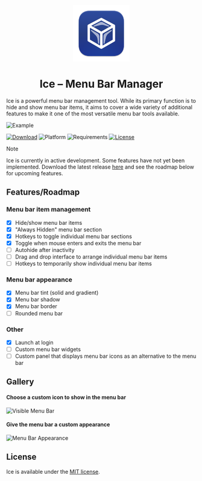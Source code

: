 <div align="center">
    <img src="Ice/Assets.xcassets/AppIcon.appiconset/icon_256x256.png" width=150 height=150>
    <h1>Ice – Menu Bar Manager</h1>
</div>

Ice is a powerful menu bar management tool. While its primary function is to hide and show menu bar items, it aims to cover a wide variety of additional features to make it one of the most versatile menu bar tools available.

![Example](https://github.com/jordanbaird/Ice/assets/90936861/80f98d27-96a6-4ac7-99d8-527d8b7d26a9)

[![Download](https://img.shields.io/badge/download-latest-brightgreen?style=flat-square)](https://github.com/jordanbaird/Ice/releases/latest)
![Platform](https://img.shields.io/badge/platform-macOS-blue?style=flat-square)
![Requirements](https://img.shields.io/badge/requirements-macOS%2014%2B-fa4e49?style=flat-square)
[![License](https://img.shields.io/github/license/jordanbaird/Ice?style=flat-square)](LICENSE)

> [!NOTE]
> Ice is currently in active development. Some features have not yet been implemented. Download the latest release [here](https://github.com/jordanbaird/Ice/releases/latest) and see the roadmap below for upcoming features.

## Features/Roadmap

### Menu bar item management

- [x] Hide/show menu bar items
- [x] "Always Hidden" menu bar section
- [x] Hotkeys to toggle individual menu bar sections
- [x] Toggle when mouse enters and exits the menu bar
- [ ] Autohide after inactivity
- [ ] Drag and drop interface to arrange individual menu bar items
- [ ] Hotkeys to temporarily show individual menu bar items

### Menu bar appearance

- [x] Menu bar tint (solid and gradient)
- [x] Menu bar shadow
- [x] Menu bar border
- [ ] Rounded menu bar

### Other

- [x] Launch at login
- [ ] Custom menu bar widgets
- [ ] Custom panel that displays menu bar icons as an alternative to the menu bar

## Gallery

#### Choose a custom icon to show in the menu bar
![Visible Menu Bar](https://github.com/jordanbaird/Ice/assets/90936861/ebb49da0-4f3c-4398-8dcd-5d9d9f6561a0)

#### Give the menu bar a custom appearance
![Menu Bar Appearance](https://github.com/jordanbaird/Ice/assets/90936861/709b603e-d2cf-463c-a089-74c587671472)

## License

Ice is available under the [MIT license](LICENSE).
